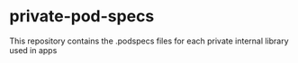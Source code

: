 # private-pod-specs
This repository contains the .podspecs files for each private internal library used in apps

